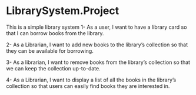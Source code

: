 # LibrarySystem.Project
This is a simple library system
1- As a user, I want to have a library card so that I can borrow books from the library.

2- As a Librarian, I want to add new books to the library’s collection so that they can be available for borrowing.

3- As a librarian, I want to remove books from the library’s collection so that we can keep the collection up-to-date.

4- As a Librarian, I want to display a list of all the books in the library’s collection so that users can easily find books they are interested in.
